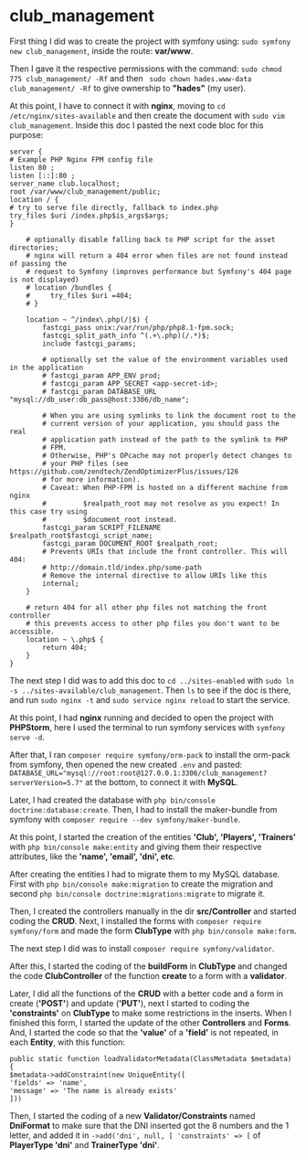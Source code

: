 # club_management

First thing I did was to create the project with symfony using: ```sudo symfony new club_management```, inside the
route: **var/www**.

Then I gave it the respective permissions with the command: ```sudo chmod 775 club_management/ -Rf``` and
then ```
sudo chown hades.www-data club_management/ -Rf``` to give ownership to **"hades"** (my user).

At this point, I have to connect it with **nginx**, moving to ```cd /etc/nginx/sites-available``` and then create the
document
with ```sudo
vim club_management```. Inside this doc I pasted the next code bloc for this purpose:

```
server {
# Example PHP Nginx FPM config file
listen 80 ;
listen [::]:80 ;
server_name club.localhost;
root /var/www/club_management/public;
location / {
# try to serve file directly, fallback to index.php
try_files $uri /index.php$is_args$args;
}

    # optionally disable falling back to PHP script for the asset directories;
    # nginx will return a 404 error when files are not found instead of passing the
    # request to Symfony (improves performance but Symfony's 404 page is not displayed)
    # location /bundles {
    #     try_files $uri =404;
    # }

    location ~ ^/index\.php(/|$) {
        fastcgi_pass unix:/var/run/php/php8.1-fpm.sock;
        fastcgi_split_path_info ^(.+\.php)(/.*)$;
        include fastcgi_params;

        # optionally set the value of the environment variables used in the application
        # fastcgi_param APP_ENV prod;
        # fastcgi_param APP_SECRET <app-secret-id>;
        # fastcgi_param DATABASE_URL "mysql://db_user:db_pass@host:3306/db_name";

        # When you are using symlinks to link the document root to the
        # current version of your application, you should pass the real
        # application path instead of the path to the symlink to PHP
        # FPM.
        # Otherwise, PHP's OPcache may not properly detect changes to
        # your PHP files (see https://github.com/zendtech/ZendOptimizerPlus/issues/126
        # for more information).
        # Caveat: When PHP-FPM is hosted on a different machine from nginx
        #         $realpath_root may not resolve as you expect! In this case try using
        #         $document_root instead.
        fastcgi_param SCRIPT_FILENAME $realpath_root$fastcgi_script_name;
        fastcgi_param DOCUMENT_ROOT $realpath_root;
        # Prevents URIs that include the front controller. This will 404:
        # http://domain.tld/index.php/some-path
        # Remove the internal directive to allow URIs like this
        internal;
    }

    # return 404 for all other php files not matching the front controller
    # this prevents access to other php files you don't want to be accessible.
    location ~ \.php$ {
        return 404;
    }
}
```

The next step I did was to add this doc to ```cd ../sites-enabled```
with ```sudo ln -s ../sites-available/club_management```. Then ```ls``` to see if the doc is there, and
run ```sudo nginx -t``` and ```sudo service nginx reload``` to start the service.

At this point, I had **nginx** running and decided to open the project with **PHPStorm**, here I used the terminal to
run
symfony
services with ```symfony serve -d```.

After that, I ran ```composer require symfony/orm-pack``` to install the orm-pack from symfony, then opened the new
created ```.env``` and
pasted: ```DATABASE_URL="mysql://root:root@127.0.0.1:3306/club_management?serverVersion=5.7"``` at the bottom, to
connect
it with **MySQL**.

Later, I had created the database with ```php bin/console doctrine:database:create```. Then, I had to install the
maker-bundle from symfony with ```composer require --dev symfony/maker-bundle```.

At this point, I started the creation of the entities **'Club', 'Players', 'Trainers'**
with ```php bin/console make:entity``` and giving them their respective attributes, like the **'name', 'email', 'dni',
etc**.

After creating the entities I had to migrate them to my MySQL database. First with ```php bin/console make:migration```
to create the migration and second ```php bin/console doctrine:migrations:migrate``` to migrate it.

Then, I created the controllers manually in the dir **src/Controller** and started coding the
**CRUD**. Next, I installed the forms with ```composer require symfony/form``` and made the form **ClubType**
with ```php bin/console make:form```.

The next step I did was to install ```composer require symfony/validator```.

After this, I started the coding of the **buildForm** in **ClubType** and changed the code **ClubController** of the
function **create** to a form with a **validator**.

Later, I did all the functions of the **CRUD** with a better code and a form in create (**'POST'**) and update
(**'PUT'**), next I started to coding the **'constraints'** on **ClubType** to make some restrictions in the inserts.
When I finished this form, I started the update of the other **Controllers** and **Forms**. And, I started the code so
that the **'value'** of a **'field'** is not repeated, in each **Entity**, with this function:

``` 
public static function loadValidatorMetadata(ClassMetadata $metadata)
{
$metadata->addConstraint(new UniqueEntity([
'fields' => 'name',
'message' => 'The name is already exists'
]))
```

Then, I started the coding of a new **Validator/Constraints** named **DniFormat** to make sure that the DNI inserted got
the 8 numbers and the 1 letter, and added it in ```->add('dni', null, [
'constraints' => [``` of **PlayerType 'dni'** and **TrainerType 'dni'**.



